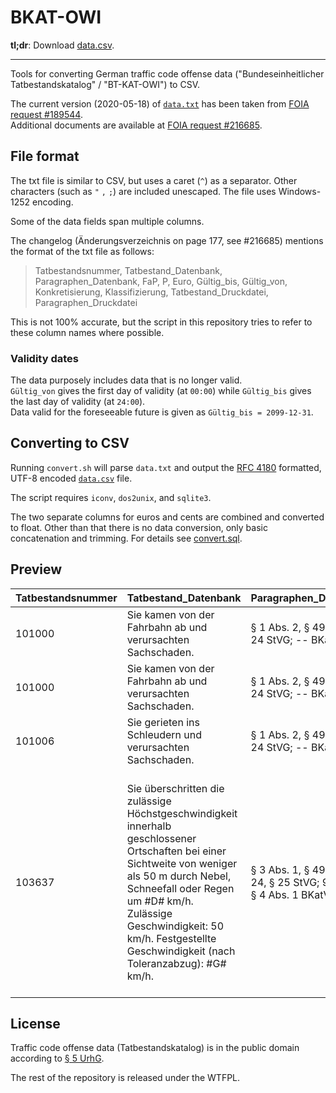 # BKAT-OWI

**tl;dr**: Download [data.csv](data.csv).

---

Tools for converting German traffic code offense data ("Bundeseinheitlicher Tatbestandskatalog" / "BT-KAT-OWI") to CSV.

The current version (2020-05-18) of [`data.txt`](data.txt) has been taken from [FOIA request #189544](https://fragdenstaat.de/a/189544).  
Additional documents are available at [FOIA request #216685](https://fragdenstaat.de/a/216685).

## File format

The txt file is similar to CSV, but uses a caret (`^`) as a separator. Other characters (such as `"` `,` `;`) are included unescaped. The file uses Windows-1252 encoding.

Some of the data fields span multiple columns.

The changelog (Änderungsverzeichnis on page 177, see #216685) mentions the format of the txt file as follows:

> Tatbestandsnummer, Tatbestand_Datenbank, Paragraphen_Datenbank, FaP, P, Euro, Gültig_bis, Gültig_von, Konkretisierung, Klassifizierung, Tatbestand_Druckdatei, Paragraphen_Druckdatei

This is not 100% accurate, but the script in this repository tries to refer to these column names where possible.

### Validity dates

The data purposely includes data that is no longer valid.  
`Gültig_von` gives the first day of validity (at `00:00`) while `Gültig_bis` gives the last day of validity (at `24:00`).  
Data valid for the foreseeable future is given as `Gültig_bis = 2099-12-31`.

## Converting to CSV

Running `convert.sh` will parse `data.txt` and output the [RFC 4180](https://tools.ietf.org/html/rfc4180) formatted, UTF-8 encoded [`data.csv`](data.csv) file.

The script requires `iconv`, `dos2unix`, and `sqlite3`.

The two separate columns for euros and cents are combined and converted to float. Other than that there is no data conversion, only basic concatenation and trimming. For details see [convert.sql](convert.sql).

## Preview

| Tatbestandsnummer | Tatbestand_Datenbank                                                                                                                                                                                                                                                                  | Paragraphen_Datenbank                                              | FaP  | P    | Euro | Klassifizierung_Text     | Gueltig_bis | Gueltig_von | Konkretisierung1 | Konkretisierung2 | Klassifizierung1 | Klassifizierung2 | Klassifizierung3 | Klassifizierung4 | Tatbestand_Druckdatei                                                                                                                                                                                                                                                                                              | Paragraphen_Druckdatei                                             |
| :---              | :---                                                                                                                                                                                                                                                                                  | :---                                                               | :--- | :--- | ---: | :---                     | :---        | :---        | :---             | :---             | :---             | :---             | :---             | :---             | :---                                                                                                                                                                                                                                                                                                               | :---                                                               |
| 101000            | Sie kamen von der Fahrbahn ab und verursachten Sachschaden.                                                                                                                                                                                                                           | § 1 Abs. 2, § 49 StVO; § 24 StVG; -- BKat                          | B    | 1    | 35.0 |                          | 2014-04-30  | 2002-01-01  |                  |                  | 4                |                  |                  |                  | Sie kamen von der Fahrbahn ab und verursachten Sachschaden.                                                                                                                                                                                                                                                        | § 1 Abs. 2, § 49 StVO; § 24 StVG; -- BKat                          |
| 101000            | Sie kamen von der Fahrbahn ab und verursachten Sachschaden.                                                                                                                                                                                                                           | § 1 Abs. 2, § 49 StVO; § 24 StVG; -- BKat                          |      | 0    | 35.0 |                          | 2099-12-31  | 2014-05-01  |                  |                  | 4                |                  |                  |                  | Sie kamen von der Fahrbahn ab und verursachten Sachschaden.                                                                                                                                                                                                                                                        | § 1 Abs. 2, § 49 StVO; § 24 StVG; -- BKat                          |
| 101006            | Sie gerieten ins Schleudern und verursachten Sachschaden.                                                                                                                                                                                                                             | § 1 Abs. 2, § 49 StVO; § 24 StVG; -- BKat                          | B    | 1    | 35.0 |                          | 2014-04-30  | 2002-01-01  |                  |                  | 4                |                  |                  |                  | Sie gerieten ins Schleudern und verursachten Sachschaden.                                                                                                                                                                                                                                                          | § 1 Abs. 2, § 49 StVO; § 24 StVG; -- BKat                          |
| 103637            | Sie überschritten die zulässige Höchstgeschwindigkeit innerhalb geschlossener Ortschaften bei einer Sichtweite von weniger als 50 m durch Nebel, Schneefall oder Regen um #D# km/h. Zulässige Geschwindigkeit: 50 km/h. Festgestellte Geschwindigkeit (nach Toleranzabzug): #G# km/h. | § 3 Abs. 1, § 49 StVO; § 24, § 25 StVG; 9.1 BKat; § 4 Abs. 1 BKatV | A    | 1    | 95.0 | (Lkw usw.)  Tab.: 703000 | 2099-12-31  | 2020-04-28  | 1 M              |                  | 6                | 703000           | 000021           | 000025           | Sie überschritten die zulässige Höchstgeschwindigkeit innerhalb<br>geschlossener Ortschaften bei einer Sichtweite von weniger als 50 m<br>durch Nebel, Schneefall oder Regen um ... (von 21 - 25) km/h.<br>Zulässige Geschwindigkeit: 50 km/h.<br>Festgestellte Geschwindigkeit (nach Toleranzabzug): \*)... km/h. | § 3 Abs. 1, § 49 StVO; § 24, § 25 StVG; 9.1 BKat; § 4 Abs. 1 BKatV |


## License

Traffic code offense data (Tatbestandskatalog) is in the public domain according to [§ 5 UrhG](https://www.gesetze-im-internet.de/urhg/__5.html).

The rest of the repository is released under the WTFPL.
